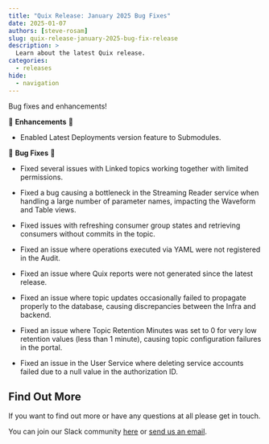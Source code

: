 ```yaml
---
title: "Quix Release: January 2025 Bug Fixes"
date: 2025-01-07
authors: [steve-rosam]
slug: quix-release-january-2025-bug-fix-release
description: >
  Learn about the latest Quix release. 
categories:
  - releases
hide:
  - navigation  
---
```


Bug fixes and enhancements!

<!-- more -->

💎 **Enhancements** 💎
* Enabled Latest Deployments version feature to Submodules.

🦠 **Bug Fixes** 🦠
* Fixed several issues with Linked topics working together with limited permissions.

* Fixed a bug causing a bottleneck in the Streaming Reader service when handling a large number of parameter names, impacting the Waveform and Table views.

* Fixed issues with refreshing consumer group states and retrieving consumers without commits in the topic.

* Fixed an issue where operations executed via YAML were not registered in the Audit.

* Fixed an issue where Quix reports were not generated since the latest release.

* Fixed an issue where topic updates occasionally failed to propagate properly to the database, causing discrepancies between the Infra and backend.

* Fixed an issue where Topic Retention Minutes was set to 0 for very low retention values (less than 1 minute), causing topic configuration failures in the portal.

* Fixed an issue in the User Service where deleting service accounts failed due to a null value in the authorization ID.


## Find Out More
If you want to find out more or have any questions at all please get in touch.

<div class="" markdown>
<span>You can join our Slack community <a href="https://quix.io/slack-invite?_ga=join-from-docs-release-blog">here</a> or <a href="mailto:support@quix.io">send us an email</a>.</span>
</div>
